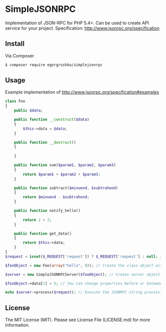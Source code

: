 # SimpleJSONRPC

Implementation of JSON-RPC for PHP 5.4+.
Can be used to create API service for your project.
Specification: http://www.jsonrpc.org/specification

## Install

Via Composer

``` bash
$ composer require egorgrushko/simplejsonrpc
```

## Usage

Example implementation of http://www.jsonrpc.org/specification#examples

``` php
class Foo
{
    public $data;

    public function __construct($data)
    {
        $this->data = $data;
    }

    public function __destruct()
    {
        
    }

    public function sum($param1, $param2, $param3)
    {
        return $param1 + $param2 + $param3;
    }

    public function subtract($minuend, $subtrahend)
    {
        return $minuend - $subtrahend;
    }

    public function notify_hello()
    {
        return 2 + 2;
    }

    public function get_data()
    {
        return $this->data;
    }
}
$request = isset($_REQUEST['request']) ? $_REQUEST['request'] : null; // Read JSON string

$fooObject = new Foo(array("hello", 0)); // Create the class object with the required methods and properties

$server = new SimpleJSONRPCServer($fooObject); // Create server object

$fooObject->data[1] = 5; // You can change properties before or between processing RPC

echo $server->process($request); // Execute the JSONRPC string processing. Returns result of processing
```

## License

The MIT License (MIT). Please see License File (LICENSE.md) for more information.
